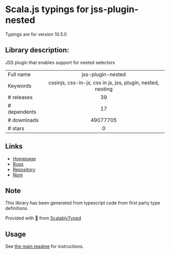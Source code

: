 
# Scala.js typings for jss-plugin-nested

Typings are for version 10.5.0

## Library description:
JSS plugin that enables support for nested selectors

|                    |                 |
| ------------------ | :-------------: |
| Full name          | jss-plugin-nested |
| Keywords           | cssinjs, css-in-js, css in js, jss, plugin, nested, nesting |
| # releases         | 39 |
| # dependents       | 17 |
| # downloads        | 49077705 |
| # stars            | 0 |

## Links
- [Homepage](https://github.com/cssinjs/jss#readme)
- [Bugs](https://github.com/cssinjs/jss/issues/new?title=[jss-plugin-nested])
- [Repository](https://github.com/cssinjs/jss)
- [Npm](https://www.npmjs.com/package/jss-plugin-nested)
    


## Note
This library has been generated from typescript code from first party type definitions.

Provided with :purple_heart: from [ScalablyTyped](https://github.com/oyvindberg/ScalablyTyped)

## Usage
See [the main readme](../../readme.md) for instructions.



